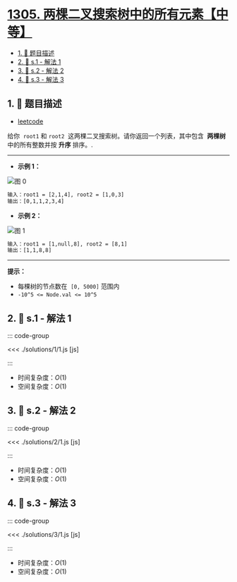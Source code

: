# [1305. 两棵二叉搜索树中的所有元素【中等】](https://github.com/tnotesjs/TNotes.leetcode/tree/main/notes/1305.%20%E4%B8%A4%E6%A3%B5%E4%BA%8C%E5%8F%89%E6%90%9C%E7%B4%A2%E6%A0%91%E4%B8%AD%E7%9A%84%E6%89%80%E6%9C%89%E5%85%83%E7%B4%A0%E3%80%90%E4%B8%AD%E7%AD%89%E3%80%91)

<!-- region:toc -->

- [1. 📝 题目描述](#1--题目描述)
- [2. 🎯 s.1 - 解法 1](#2--s1---解法-1)
- [3. 🎯 s.2 - 解法 2](#3--s2---解法-2)
- [4. 🎯 s.3 - 解法 3](#4--s3---解法-3)

<!-- endregion:toc -->

## 1. 📝 题目描述

- [leetcode](https://leetcode.cn/problems/all-elements-in-two-binary-search-trees/)

给你  `root1` 和 `root2`  这两棵二叉搜索树。请你返回一个列表，其中包含  **两棵树**  中的所有整数并按 **升序** 排序。.

---

- **示例 1：**

![图 0](https://cdn.jsdelivr.net/gh/tnotesjs/imgs@main/2025-09-18-19-38-52.png)

```txt
输入：root1 = [2,1,4], root2 = [1,0,3]
输出：[0,1,1,2,3,4]
```

- **示例 2：**

![图 1](https://cdn.jsdelivr.net/gh/tnotesjs/imgs@main/2025-09-18-19-38-57.png)

```txt
输入：root1 = [1,null,8], root2 = [8,1]
输出：[1,1,8,8]
```

---

**提示：**

- 每棵树的节点数在  `[0, 5000]` 范围内
- `-10^5 <= Node.val <= 10^5`

## 2. 🎯 s.1 - 解法 1

::: code-group

<<< ./solutions/1/1.js [js]

:::

- 时间复杂度：$O(1)$
- 空间复杂度：$O(1)$

## 3. 🎯 s.2 - 解法 2

::: code-group

<<< ./solutions/2/1.js [js]

:::

- 时间复杂度：$O(1)$
- 空间复杂度：$O(1)$

## 4. 🎯 s.3 - 解法 3

::: code-group

<<< ./solutions/3/1.js [js]

:::

- 时间复杂度：$O(1)$
- 空间复杂度：$O(1)$
